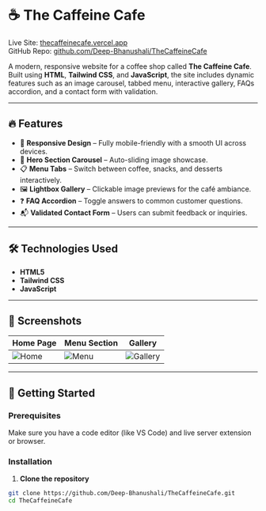 # ☕ The Caffeine Cafe

Live Site: [thecaffeinecafe.vercel.app](https://thecaffeinecafe.vercel.app/)  
GitHub Repo: [github.com/Deep-Bhanushali/TheCaffeineCafe](https://github.com/Deep-Bhanushali/TheCaffeineCafe)

A modern, responsive website for a coffee shop called **The Caffeine Cafe**. Built using **HTML**, **Tailwind CSS**, and **JavaScript**, the site includes dynamic features such as an image carousel, tabbed menu, interactive gallery, FAQs accordion, and a contact form with validation.

---

## 🔥 Features

- 🎯 **Responsive Design** – Fully mobile-friendly with a smooth UI across devices.
- 🎠 **Hero Section Carousel** – Auto-sliding image showcase.
- 📋 **Menu Tabs** – Switch between coffee, snacks, and desserts interactively.
- 🖼️ **Lightbox Gallery** – Clickable image previews for the café ambiance.
- ❓ **FAQ Accordion** – Toggle answers to common customer questions.
- 📬 **Validated Contact Form** – Users can submit feedback or inquiries.

---

## 🛠️ Technologies Used

- **HTML5**
- **Tailwind CSS**
- **JavaScript**

---

## 📸 Screenshots

| Home Page | Menu Section | Gallery |
|----------|--------------|---------|
| ![Home](https://thecaffeinecafe.vercel.app/assets/hero.jpg) | ![Menu](https://thecaffeinecafe.vercel.app/assets/menu.jpg) | ![Gallery](https://thecaffeinecafe.vercel.app/assets/gallery.jpg) |

---

## 🚀 Getting Started

### Prerequisites

Make sure you have a code editor (like VS Code) and live server extension or browser.

### Installation

1. **Clone the repository**

```bash
git clone https://github.com/Deep-Bhanushali/TheCaffeineCafe.git
cd TheCaffeineCafe
